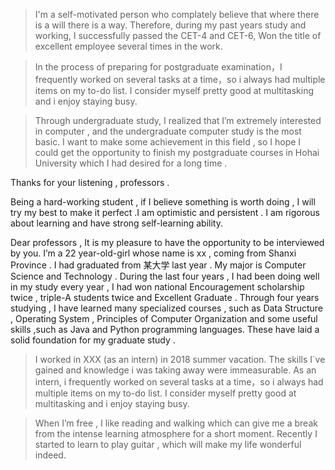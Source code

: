 
> I'm a self-motivated person who complately believe that where there is a will there is a way. Therefore, during my past years study and working, I successfully passed the CET-4 and CET-6, Won the title of excellent employee several times in the work. 

> In the process of preparing for postgraduate examination，I frequently worked on several tasks at a time，so i always had multiple items on my to-do list. I consider myself pretty good at multitasking and i enjoy staying busy.

> Through undergraduate study, I realized that I’m extremely interested in computer , and the undergraduate computer study is the most basic. I want to make some achievement in this field , so I hope I could get the opportunity to finish my postgraduate courses in Hohai University which I had desired for a long time .

Thanks for your listening , professors .







Being a hard-working student , if I believe something is worth doing , I will try my best to make it perfect .I am optimistic and persistent . I am rigorous about learning and have strong self-learning ability. 



Dear professors , It is my pleasure to have the opportunity to be interviewed by you. I’m a 22 year-old-girl whose name is xx , coming from Shanxi Province . I had graduated from 某大学 last year . My major is Computer Science and Technology . During the last four years , I had been doing well in my study every year , I had won national Encouragement scholarship twice , triple-A students twice and Excellent Graduate . Through four years studying , I have learned many specialized courses , such as Data Structure , Operating System , Principles of Computer Organization and some useful skills ,such as Java and Python programming languages. These have laid a solid foundation for my graduate study . 



> I worked in XXX (as an intern) in 2018 summer vacation. The skills I`ve gained and knowledge i was taking away were immeasurable. As an intern, i frequently worked on several tasks at a time，so i always had multiple items on my to-do list. I consider myself pretty good at multitasking and i enjoy staying busy.


> When I’m free , I like reading and walking which can give me a break from the intense learning atmosphere for a short moment. Recently I started to learn to play guitar , which will make my life wonderful indeed.
